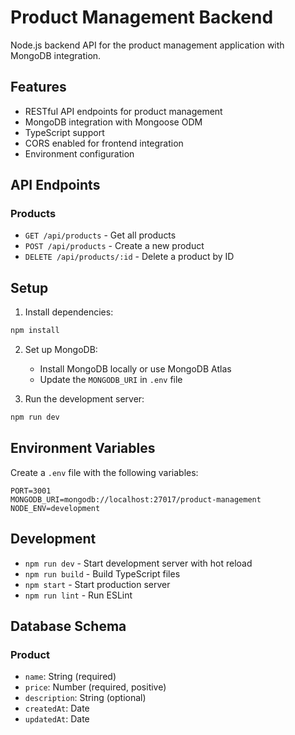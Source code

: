 # Product Management Backend

Node.js backend API for the product management application with MongoDB integration.

## Features

- RESTful API endpoints for product management
- MongoDB integration with Mongoose ODM
- TypeScript support
- CORS enabled for frontend integration
- Environment configuration

## API Endpoints

### Products
- `GET /api/products` - Get all products
- `POST /api/products` - Create a new product
- `DELETE /api/products/:id` - Delete a product by ID

## Setup

1. Install dependencies:
```bash
npm install
```

2. Set up MongoDB:
   - Install MongoDB locally or use MongoDB Atlas
   - Update the `MONGODB_URI` in `.env` file

3. Run the development server:
```bash
npm run dev
```

## Environment Variables

Create a `.env` file with the following variables:
```
PORT=3001
MONGODB_URI=mongodb://localhost:27017/product-management
NODE_ENV=development
```

## Development

- `npm run dev` - Start development server with hot reload
- `npm run build` - Build TypeScript files
- `npm start` - Start production server
- `npm run lint` - Run ESLint

## Database Schema

### Product
- `name`: String (required)
- `price`: Number (required, positive)
- `description`: String (optional)
- `createdAt`: Date
- `updatedAt`: Date
